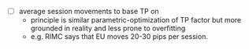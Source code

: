 - [ ] average session movements to base TP on
  - principle is similar parametric-optimization of TP factor but more grounded in reality and less prone to overfitting
  - e.g. RIMC says that EU moves 20-30 pips per session.


